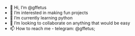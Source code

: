 - 👋 Hi, I’m @gffetus
- 👀 I’m interested in making fun projects
- 🌱 I’m currently learning python
- 💞️ I’m looking to collaborate on anything that would be easy
- 📫 How to reach me - telegram: @gffetus;

<!---
gffetus/gffetus is a ✨ special ✨ repository because its `README.md` (this file) appears on your GitHub profile.
You can click the Preview link to take a look at your changes.
--->
